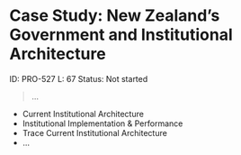 # Case Study: New Zealand’s Government and Institutional Architecture

ID: PRO-527
L: 67
Status: Not started

> …
> 

- Current Institutional Architecture
- Institutional Implementation & Performance
- Trace Current Institutional Architecture
- …